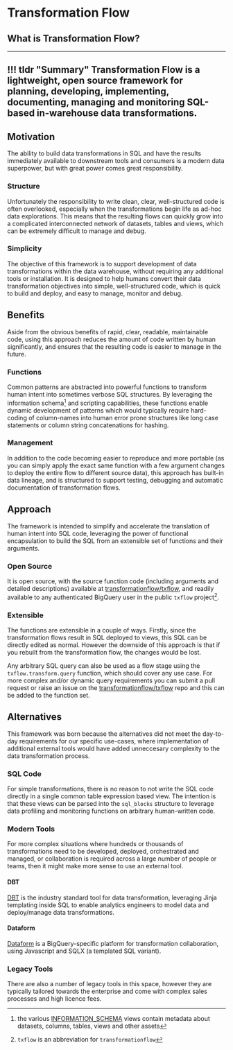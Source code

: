 # Transformation Flow
## What is Transformation Flow?
---
!!! tldr "Summary"
    Transformation Flow is a lightweight, open source framework for planning, developing, implementing, documenting, managing and monitoring SQL-based in-warehouse data transformations.  
---

## Motivation
The ability to build data transformations in SQL and have the results immediately available to downstream tools and consumers is a modern data superpower, but with great power comes great responsibility.  

### Structure
Unfortunately the responsibility to write clean, clear, well-structured code is often overlooked, especially when the transformations begin life as ad-hoc data explorations.  This means that the resulting flows can quickly grow into a complicated interconnected network of datasets, tables and views, which can be extremely difficult to manage and debug.

### Simplicity
The objective of this framework is to support development of data transformations within the data warehouse, without requiring any additional tools or installation. It is designed to help humans convert their data transformation objectives into simple, well-structured code, which is quick to build and deploy, and easy to manage, monitor and debug.

## Benefits
Aside from the obvious benefits of rapid, clear, readable, maintainable code, using this approach reduces the amount of code written by human significantly, and ensures that the resulting code is easier to manage in the future. 

### Functions
Common patterns are abstracted into powerful functions to transform human intent into sometimes verbose SQL structures.  By leveraging the information schema[^1] and scripting capabilities, these functions enable dynamic development of patterns which would typically require hard-coding of column-names into human error prone structures like long case statements or column string concatenations for hashing.

### Management
In addition to the code becoming easier to reproduce and more portable (as you can simply apply the exact same function with a few argument changes to deploy the entire flow to different source data), this approach has built-in data lineage, and is structured to support testing, debugging and automatic documentation of transformation flows.

## Approach
The framework is intended to simplify and accelerate the translation of human intent into SQL code, leveraging the power of functional encapsulation to build the SQL from an extensible set of functions and their arguments. 

### Open Source
It is open source, with the source function code (including arguments and detailed descriptions) available at [transformationflow/txflow](https://github.com/transformationflow/txflow), and readily available to any authenticated BigQuery user in the public `txflow` project[^2].

### Extensible
The functions are extensible in a couple of ways.  Firstly, since the transformation flows result in SQL deployed to views, this SQL can be directly edited as normal.  However the downside of this approach is that if you rebuilt from the transformation flow, the changes would be lost.

Any arbitrary SQL query can also be used as a flow stage using the `txflow.transform.query` function, which should cover any use case. For more complex and/or dynamic query requirements you can submit a pull request or raise an issue on the [transformationflow/txflow](https://github.com/transformationflow/txflow) repo and this can be added to the function set.

## Alternatives
This framework was born because the alternatives did not meet the day-to-day requirements for our specific use-cases, where implementation of additional external tools would have added unneccesary complexity to the data transformation process.

### SQL Code
For simple transformations, there is no reason to not write the SQL code directly in a single common table expression based view.  The intention is that these views can be parsed into the `sql_blocks` structure to leverage data profiling and monitoring functions on arbitrary human-written code. 

### Modern Tools
For more complex situations where hundreds or thousands of transformations need to be developed, deployed, orchestrated and managed, or collaboration is required across a large number of people or teams, then it might make more sense to use an external tool.

#### DBT
[DBT](https://www.getdbt.com/) is the industry standard tool for data transformation, leveraging Jinja templating inside SQL to enable analytics engineers to model data and deploy/manage data transformations.

#### Dataform
[Dataform](https://dataform.co/) is a BigQuery-specific platform for transformation collaboration, using Javascript and SQLX (a templated SQL variant).

### Legacy Tools
There are also a number of legacy tools in this space, however they are typically tailored towards the enterprise and come with complex sales processes and high licence fees.  

[^1]: the various [INFORMATION_SCHEMA](https://cloud.google.com/bigquery/docs/information-schema-intro) views contain metadata about datasets, columns, tables, views and other assets
[^2]: `txflow` is an abbreviation for `transformationflow`
